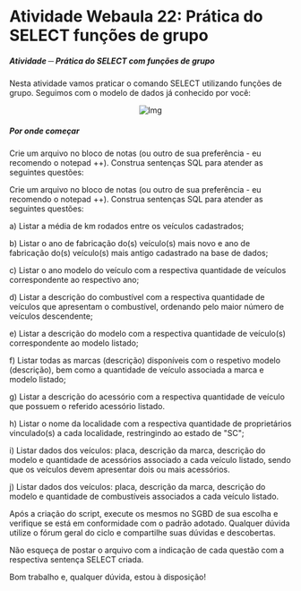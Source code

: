 # Atividade Webaula 22: Prática do SELECT funções de grupo
##### Atividade ─ Prática do SELECT com funções de grupo

Nesta atividade vamos praticar o comando SELECT utilizando funções de grupo. Seguimos com o modelo de dados já conhecido por você:

<div style="text-align:center;">
    <img src="https://imgur.com/OppcBRD.png" alt="Img">
</div>

##### Por onde começar
Crie um arquivo no bloco de notas (ou outro de sua preferência - eu recomendo o notepad ++). Construa sentenças SQL para atender as seguintes questões:

Crie um arquivo no bloco de notas (ou outro de sua preferência - eu recomendo o notepad ++). Construa sentenças SQL para atender as seguintes questões:

a)     Listar a média de km rodados entre os veículos cadastrados;

b)     Listar o ano de fabricação do(s) veículo(s) mais novo e ano de fabricação do(s) veículo(s) mais antigo cadastrado na base de dados;

c)     Listar o ano modelo do veículo com a respectiva quantidade de veículos correspondente ao respectivo ano;

d)     Listar a descrição do combustível com a respectiva quantidade de veículos que apresentam o combustível, ordenando pelo maior número de veículos descendente;

e)     Listar a descrição do modelo com a respectiva quantidade de veículo(s) correspondente ao modelo listado;

f)      Listar todas as marcas (descrição) disponíveis com o respetivo modelo (descrição), bem como a quantidade de veículo associada a marca e modelo listado;

g)     Listar a descrição do acessório com a respectiva quantidade de veículo que possuem o referido acessório listado.

h)     Listar o nome da localidade com a respectiva quantidade de proprietários vinculado(s) a cada localidade, restringindo ao estado de "SC";

i)      Listar dados dos veículos: placa, descrição da marca, descrição do modelo e quantidade de acessórios associado a cada veículo listado, sendo que os veículos devem apresentar dois ou mais acessórios.

j)     Listar dados dos veículos: placa, descrição da marca, descrição do modelo e quantidade de combustíveis associados a cada veículo listado.

Após a criação do script, execute os mesmos no SGBD de sua escolha e verifique se está em conformidade com o padrão adotado. Qualquer dúvida utilize o fórum geral do ciclo e compartilhe suas dúvidas e descobertas.

Não esqueça de postar o arquivo com a indicação de cada questão com a respectiva sentença SELECT criada.

Bom trabalho e, qualquer dúvida, estou à disposição!